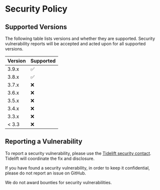# Security Policy

## Supported Versions

The following table lists versions and whether they are supported. Security
vulnerability reports will be accepted and acted upon for all supported
versions.

| Version | Supported          |
| ------- | ------------------ |
| 3.9.x   | :white_check_mark: |
| 3.8.x   | :white_check_mark: |
| 3.7.x   | :x:                |
| 3.6.x   | :x:                |
| 3.5.x   | :x:                |
| 3.4.x   | :x:                |
| 3.3.x   | :x:                |
| < 3.3   | :x:                |


## Reporting a Vulnerability


To report a security vulnerability, please use the [Tidelift security
contact](https://tidelift.com/security).  Tidelift will coordinate the fix and
disclosure.

If you have found a security vulnerability, in order to keep it confidential,
please do not report an issue on GitHub.

We do not award bounties for security vulnerabilities.

